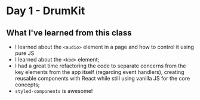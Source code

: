 # Day 1 - DrumKit

## What I've learned from this class

- I learned about the `<audio>` element in a page and how to control it using pure JS
- I learned about the `<kbd>` element;
- I had a great time refactoring the code to separate concerns from the key elements from the app itself (regarding event handlers), creating reusable components with React while still using vanilla JS for the core concepts;
- `styled-components` is awesome!

